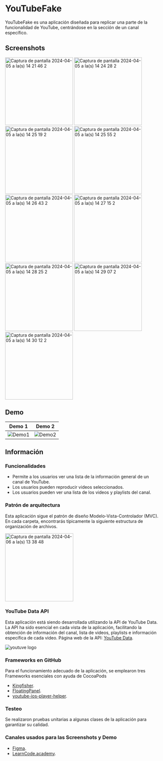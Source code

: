 
# YouTubeFake
YouTubeFake es una aplicación diseñada para replicar una parte de la funcionalidad de YouTube, centrándose en la sección de un canal específico.

## Screenshots
<img width="220" alt="Captura de pantalla 2024-04-05 a la(s) 14 21 46 2" src="https://github.com/DonovanZJaimes/YouTubeFake/assets/133284152/abf77131-ef49-4596-a07e-77dc1c26eef9">
<img width="220" alt="Captura de pantalla 2024-04-05 a la(s) 14 24 28 2" src="https://github.com/DonovanZJaimes/YouTubeFake/assets/133284152/a0c2d959-44de-4c32-a4ac-a894af697920">
<img width="220" alt="Captura de pantalla 2024-04-05 a la(s) 14 25 19 2" src="https://github.com/DonovanZJaimes/YouTubeFake/assets/133284152/6433807e-b086-4f81-95b8-2adb96b6db00">
<img width="220" alt="Captura de pantalla 2024-04-05 a la(s) 14 25 55 2" src="https://github.com/DonovanZJaimes/YouTubeFake/assets/133284152/a1ed6122-4384-4000-9885-84d259b42f7b">
<img width="220" alt="Captura de pantalla 2024-04-05 a la(s) 14 26 43 2" src="https://github.com/DonovanZJaimes/YouTubeFake/assets/133284152/ce056de4-5229-4e23-98a0-654982bed4de">
<img width="220" alt="Captura de pantalla 2024-04-05 a la(s) 14 27 15 2" src="https://github.com/DonovanZJaimes/YouTubeFake/assets/133284152/ebea420f-f1f5-4c4f-98e0-c22698fa73fd">
<img width="220" alt="Captura de pantalla 2024-04-05 a la(s) 14 28 25 2" src="https://github.com/DonovanZJaimes/YouTubeFake/assets/133284152/939a188c-4a2c-44fa-afda-4421ae25ac05">
<img width="220" alt="Captura de pantalla 2024-04-05 a la(s) 14 29 07 2" src="https://github.com/DonovanZJaimes/YouTubeFake/assets/133284152/bb13f6d0-f70f-411c-9a8e-65800ca05f10">
<img width="220" alt="Captura de pantalla 2024-04-05 a la(s) 14 30 12 2" src="https://github.com/DonovanZJaimes/YouTubeFake/assets/133284152/579fb2d8-7f8c-4b29-bf05-22696d74cba3">

## Demo
| Demo 1 | Demo 2 |
| --- | --- |
|![Demo1](https://github.com/DonovanZJaimes/YouTubeFake/assets/133284152/b6f310e7-3c24-4c2e-b59e-d5278a67249f)  |  ![Demo2](https://github.com/DonovanZJaimes/YouTubeFake/assets/133284152/6fce5884-3480-4287-98a0-a058543399f1 ) |



## Información

### Funcionalidades
- Permite a los usuarios ver una lista de la información general de un canal de YouTube.
- Los usuarios pueden reproducir videos seleccionados.
- Los usuarios pueden ver una lista de los videos y playlists del canal.


### Patrón de arquitectura
Esta aplicación sigue el patrón de diseño Modelo-Vista-Controlador (MVC). En cada carpeta, encontrarás típicamente la siguiente estructura de organización de archivos.

<img width="221" alt="Captura de pantalla 2024-04-06 a la(s) 13 38 48" src="https://github.com/DonovanZJaimes/YouTubeFake/assets/133284152/bcdc4e46-5b52-42dc-9e29-a6722f7eb7cd">


### YouTube Data API
Esta aplicación está siendo desarrollada utilizando la API de YouTube Data. La API ha sido esencial en cada vista de la aplicación, facilitando la obtención de información del canal, lista de videos, playlists e información específica de cada video. Página web de la API: [YouTube Data](https://developers.google.com/youtube/v3/docs?hl=es-419).

![youtuve logo](https://github.com/DonovanZJaimes/YouTubeFake/assets/133284152/364d8bbc-4e4d-4f79-8a7e-2e125f90e3f2)

### Frameworks en GitHub
Para el funcionamiento adecuado de la aplicación, se emplearon tres Frameworks esenciales con ayuda de CocoaPods
- [Kingfisher](https://github.com/onevcat/Kingfisher).
- [FloatingPanel](https://github.com/SCENEE/FloatingPanel).
- [youtube-ios-player-helper](https://github.com/youtube/youtube-ios-player-helper).

### Testeo
Se realizaron pruebas unitarias a algunas clases de la aplicación para garantizar su calidad.

### Canales usados para las Screenshots y Demo
- [Figma](https://www.youtube.com/@Figma).
- [LearnCode.academy](https://www.youtube.com/@learncodeacademy).
